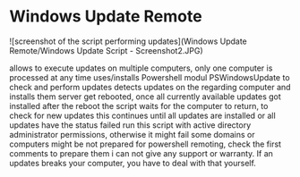 # Windows Update Remote
![screenshot of the script performing updates](Windows Update Remote/Windows Update Script - Screenshot2.JPG)

allows to execute updates on multiple computers, only one computer is processed at any time
uses/installs Powershell modul PSWindowsUpdate to check and perform updates
detects updates on the regarding computer and installs them
server get rebooted, once all currently available updates got installed
after the reboot the script waits for the computer to return, to check for new updates
this continues until all updates are installed or all updates have the status failed
run this script with active directory administrator permissions, otherwise it might fail
some domains or computers might be not prepared for powershell remoting, check the first comments to prepare them
i can not give any support or warranty. If an updates breaks your computer, you have to deal with that yourself.

